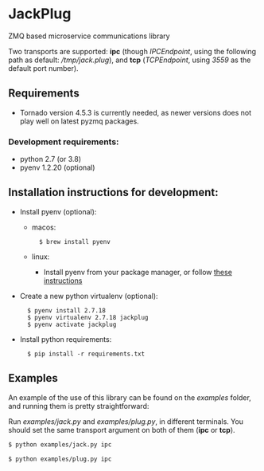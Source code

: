 # JackPlug
ZMQ based microservice communications library

Two transports are supported: **ipc** (though *IPCEndpoint*, using the following path
as default: */tmp/jack.plug*), and **tcp** (*TCPEndpoint*, using *3559* as the default
port number).

## Requirements
* Tornado version 4.5.3 is currently needed, as newer versions does not play
  well on latest pyzmq packages.

### Development requirements:
* python 2.7 (or 3.8)
* pyenv 1.2.20 (optional)

## Installation instructions for development:
- Install pyenv (optional):
    - macos:

            $ brew install pyenv

    - linux:
        - Install pyenv from your package manager, or follow [these instructions](https://github.com/pyenv/pyenv#basic-github-checkout)

- Create a new python virtualenv (optional):

        $ pyenv install 2.7.18
        $ pyenv virtualenv 2.7.18 jackplug
        $ pyenv activate jackplug

- Install python requirements:

        $ pip install -r requirements.txt

## Examples
An example of the use of this library can be found on the *examples* folder, and
running them is pretty straightforward:

Run *examples/jack.py* and *examples/plug.py*, in different terminals. You
should set the same transport argument on both of them (**ipc** or **tcp**).

```bash
$ python examples/jack.py ipc
```
```bash
$ python examples/plug.py ipc
```
